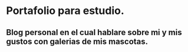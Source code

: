 # Portafolio para estudio.
## Blog personal en el cual hablare sobre mi y mis gustos con galerias de mis mascotas.
